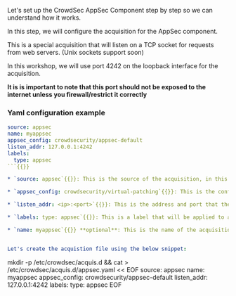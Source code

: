 Let's set up the CrowdSec AppSec Component step by step so we can understand how it works.

In this step, we will configure the acquisition for the AppSec component.

This is a special acquisition that will listen on a TCP socket for requests from web servers. (Unix sockets support soon)

In this workshop, we will use port 4242 on the loopback interface for the acquisition.

**It is is important to note that this port should not be exposed to the internet unless you firewall/restrict it correctly**

### Yaml configuration example

```yaml
source: appsec
name: myappsec
appsec_config: crowdsecurity/appsec-default
listen_addr: 127.0.0.1:4242
labels:
  type: appsec
```{{}}

* `source: appsec`{{}}: This is the source of the acquisition, in this case it is the AppSec component. (It must be `appsec`{{}}, putting any other value will cause the acquisition to fail)

* `appsec_config: crowdsecurity/virtual-patching`{{}}: This is the configuration that will be used by the AppSec component. In this case, we are going to use the official vpatch rules `crowdsecurity/virtual-patching`{{}}.

* `listen_addr: <ip>:<port>`{{}}: This is the address and port that the acquisition will listen on. In this case, we are going to use `127.0.0.1:4242`{{}}.

* `labels: type: appsec`{{}}: This is a label that will be applied to all events generated by this acquisition. Type `appsec`{{}} is mandatory.

* `name: myappsec`{{}} **optional**: This is the name of the acquisition, it can be anything you want. This is useful when you have multiple acquisitions as the name is provided within the log line.


Let's create the acquistion file using the below snippet:

```
mkdir -p /etc/crowdsec/acquis.d && cat > /etc/crowdsec/acquis.d/appsec.yaml << EOF
source: appsec
name: myappsec
appsec_config: crowdsecurity/appsec-default
listen_addr: 127.0.0.1:4242
labels:
  type: appsec
EOF
```{{execute T1}}
